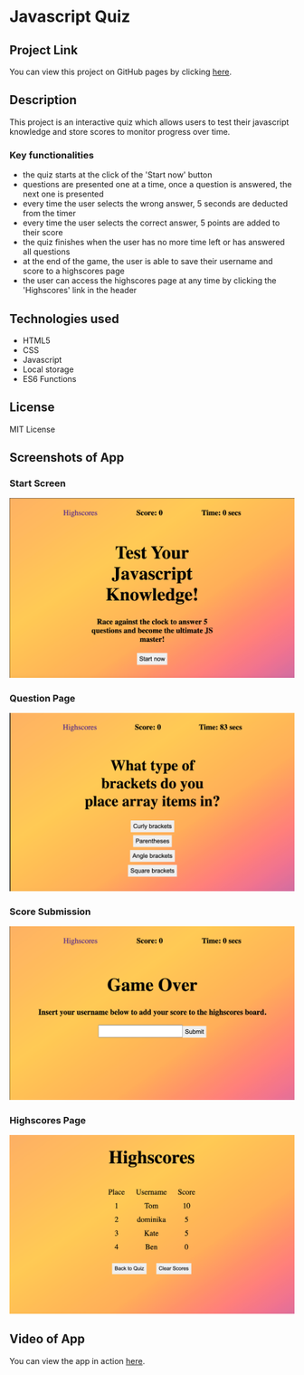 # Javascript Quiz

## Project Link
You can view this project on GitHub pages by clicking [here](https://dominikacookies.github.io/js-quiz/).

## Description
This project is an interactive quiz which allows users to test their javascript knowledge and store scores to monitor progress over time.

### Key functionalities
- the quiz starts at the click of the 'Start now' button
- questions are presented one at a time, once a question is answered, the next one is presented
- every time the user selects the wrong answer, 5 seconds are deducted from the timer
- every time the user selects the correct answer, 5 points are added to their score
- the quiz finishes when the user has no more time left or has answered all questions
- at the end of the game, the user is able to save their username and score to a highscores page
- the user can access the highscores page at any time by clicking the 'Highscores' link in the header

## Technologies used
- HTML5
- CSS
- Javascript
- Local storage
- ES6 Functions

## License 
MIT License

## Screenshots of App
### Start Screen
![image](.assets/../assets/screenshots/startscreen.png) 

### Question Page
![image](.assets/../assets/screenshots/question.png)

### Score Submission
![image](.assets/../assets/screenshots/gameoverscreen.png)

### Highscores Page
![image](.assets/../assets/screenshots/highscorestable.png)

## Video of App
You can view the app in action [here](.assets/../assets/screenshots/applicationworkingvideo.mov).
